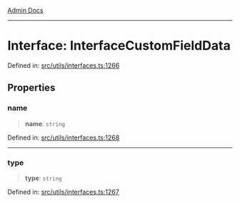[Admin Docs](/)

***

# Interface: InterfaceCustomFieldData

Defined in: [src/utils/interfaces.ts:1266](https://github.com/PalisadoesFoundation/talawa-admin/blob/main/src/utils/interfaces.ts#L1266)

## Properties

### name

> **name**: `string`

Defined in: [src/utils/interfaces.ts:1268](https://github.com/PalisadoesFoundation/talawa-admin/blob/main/src/utils/interfaces.ts#L1268)

***

### type

> **type**: `string`

Defined in: [src/utils/interfaces.ts:1267](https://github.com/PalisadoesFoundation/talawa-admin/blob/main/src/utils/interfaces.ts#L1267)
